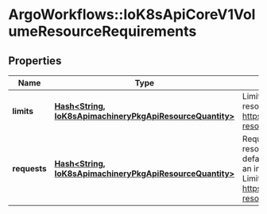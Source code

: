 # ArgoWorkflows::IoK8sApiCoreV1VolumeResourceRequirements

## Properties
Name | Type | Description | Notes
------------ | ------------- | ------------- | -------------
**limits** | [**Hash&lt;String, IoK8sApimachineryPkgApiResourceQuantity&gt;**](IoK8sApimachineryPkgApiResourceQuantity.md) | Limits describes the maximum amount of compute resources allowed. More info: https://kubernetes.io/docs/concepts/configuration/manage-resources-containers/ | [optional] 
**requests** | [**Hash&lt;String, IoK8sApimachineryPkgApiResourceQuantity&gt;**](IoK8sApimachineryPkgApiResourceQuantity.md) | Requests describes the minimum amount of compute resources required. If Requests is omitted for a container, it defaults to Limits if that is explicitly specified, otherwise to an implementation-defined value. Requests cannot exceed Limits. More info: https://kubernetes.io/docs/concepts/configuration/manage-resources-containers/ | [optional] 


